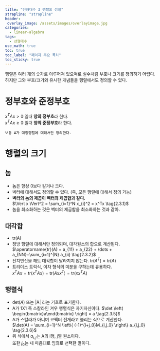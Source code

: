 ```yaml
---
title: "선형대수 3 행렬의 성질"
strapline: "strapline"
header:
 overlay_image: /assets/images/overlayimage.jpg
categories:
  - linear-algebra
tags:
  - 선형대수
use_math: true
toc: true
toc_label: "페이지 주요 목차"
toc_sticky: true
---
```

행렬은 여러 개의 숫자로 이루어져 있으며로 실수처럼 부호나 크기를 정의하기 어렵다.  
하지만 그와 부호/크기와 유사한 개념들을 행렬에서도 정의할 수 있다.

# 정부호와 준정부호
$x^T A x > 0$ 일때 **양의 정부호**라 한다.  
$x^T A x \geq 0$ 일때 **양의 준정부호**라 한다.

    보통 A가 대칭행렬에 대해서만 정의한다.

# 행렬의 크기
## 놈
* 놈은 항상 0보다 같거나 크다.
* 벡터에 대해서도 정의할 수 있다. (즉, 모든 행렬에 대해서 정의 가능)
* **벡터의 놈의 제곱이 벡터의 제곱합과 같다.**  
    $\Vert x \Vert^2 = \sum_{i=1}^N x_{i}^2 = x^Tx  
    \tag{2.3.1}$  
* 놈을 최소화하는 것은 벡터의 제곱합을 최소화하는 것과 같아.

## 대각합
* tr(A)
* 정방 행렬에 대해서만 정의되며, 대각원소의 합으로 계산된다.  
    $\operatorname{tr}(A) = a_{11} + a_{22} + \dots + a_{NN}=\sum_{i=1}^{N} a_{ii}  
    \tag{2.3.2}$  
* 전치연산을 해도 대각합이 달라지지 않는다.
    $\text{tr} (A^T) = \text{tr} (A)  
    \tag{2.3.3}$
* 트리이스 트릭식, 이차 형식의 미분을 구하는데 유용하다.  
$x^TAx = \text{tr}(x^TAx) = \text{tr}(Axx^T)  = \text{tr}(xx^TA)  
\tag{2.3.4}$  

## 행렬식
* $\text{det}(A)$ 또는 |A| 라는 기호로 표기한다.
* A가 1X1 즉 스칼라인 겨우 행렬식은 자기자신이다.
    $\det \left( \begin{bmatrix}a\end{bmatrix} \right) = a  
    \tag{2.3.5}$
* A가 스칼라가 아니며 코팩터 전개라고 불리는 식으로 계산한다.  
    $\det(A) = \sum_{i=1}^N \left\{ (-1)^{i+j_0}M_{i,j_0} \right\} a_{i,j_0}  
    \tag{2.3.6}$
* 위 식에서 $a_{i,j}$는 A의 i행, j열 원소이다.  
  또한 $j_{0}$는 내 마음대로 임의로 선택한 열이다.
